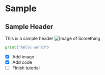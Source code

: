 # Sample
## Sample Header
This is a sample header
![Image of Something](https://external-content.duckduckgo.com/iu/?u=https%3A%2F%2Fcubanvr.com%2Fwp-content%2Fuploads%2F2023%2F07%2Fai-image-generators.webp&f=1&nofb=1&ipt=145242ff0d36c277d890ec4d4878ddd08571ad8bff7107ffd381135063e459bd&ipo=images)

``` python
print("hello world")
```
- [x] Add image
- [x] Add code
- [ ] Finish tutorial
